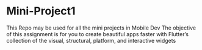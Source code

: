 # Mini-Project1
This Repo may be used for all the mini projects in Mobile Dev
The objective of this assignment is for you to create beautiful apps faster with Flutter’s collection of the visual, structural, platform, and interactive widgets
